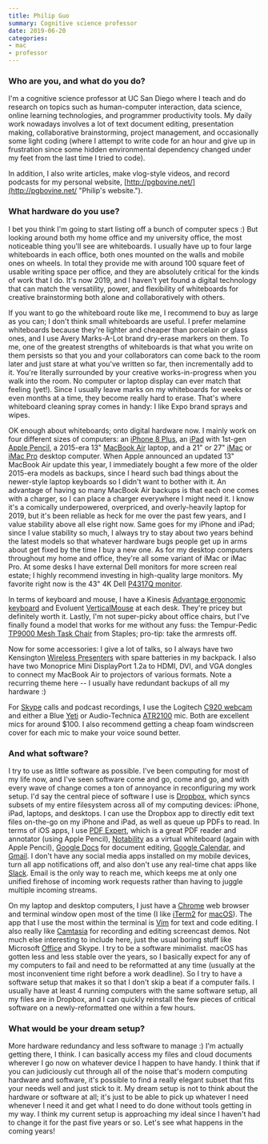 ```yaml
---
title: Philip Guo
summary: Cognitive science professor 
date: 2019-06-20
categories:
- mac
- professor
---
```


### Who are you, and what do you do?

I'm a cognitive science professor at UC San Diego where I teach and do research on topics such as human-computer interaction, data science, online learning technologies, and programmer productivity tools. My daily work nowadays involves a lot of text document editing, presentation making, collaborative brainstorming, project management, and occasionally some light coding (where I attempt to write code for an hour and give up in frustration since some hidden environmental dependency changed under my feet from the last time I tried to code).

In addition, I also write articles, make vlog-style videos, and record podcasts for my personal website, [http://pgbovine.net/](http://pgbovine.net/ "Philip's website.").

### What hardware do you use?

I bet you think I'm going to start listing off a bunch of computer specs :) But looking around both my home office and my university office, the most noticeable thing you'll see are whiteboards. I usually have up to four large whiteboards in each office, both ones mounted on the walls and mobile ones on wheels. In total they provide me with around 100 square feet of usable writing space per office, and they are absolutely critical for the kinds of work that I do. It's now 2019, and I haven't yet found a digital technology that can match the versatility, power, and flexibility of whiteboards for creative brainstorming both alone and collaboratively with others.

If you want to go the whiteboard route like me, I recommend to buy as large as you can; I don't think small whiteboards are useful. I prefer melamine whiteboards because they're lighter and cheaper than porcelain or glass ones, and I use Avery Marks-A-Lot brand dry-erase markers on them. To me, one of the greatest strengths of whiteboards is that what you write on them persists so that you and your collaborators can come back to the room later and just stare at what you've written so far, then incrementally add to it. You're literally surrounded by your creative works-in-progress when you walk into the room. No computer or laptop display can ever match that feeling (yet!). Since I usually leave marks on my whiteboards for weeks or even months at a time, they become really hard to erase. That's where whiteboard cleaning spray comes in handy: I like Expo brand sprays and wipes.

OK enough about whiteboards; onto digital hardware now. I mainly work on four different sizes of computers: an [iPhone 8 Plus][iphone-8-plus], an [iPad][] with 1st-gen [Apple Pencil][pencil], a 2015-era 13" [MacBook Air][macbook-air] laptop, and a 21" or 27" [iMac][] or [iMac Pro][imac-pro] desktop computer. When Apple announced an updated 13" MacBook Air update this year, I immediately bought a few more of the older 2015-era models as backups, since I heard such bad things about the newer-style laptop keyboards so I didn't want to bother with it. An advantage of having so many MacBook Air backups is that each one comes with a charger, so I can place a charger everywhere I might need it. I know it's a comically underpowered, overpriced, and overly-heavily laptop for 2019, but it's been reliable as heck for me over the past few years, and I value stability above all else right now. Same goes for my iPhone and iPad; since I value stability so much, I always try to stay about two years behind the latest models so that whatever hardware bugs people get up in arms about get fixed by the time I buy a new one. As for my desktop computers throughout my home and office, they're all some variant of iMac or iMac Pro. At some desks I have external Dell monitors for more screen real estate; I highly recommend investing in high-quality large monitors. My favorite right now is the 43" 4K Dell [P4317Q monitor][p4317q].

In terms of keyboard and mouse, I have a Kinesis [Advantage ergonomic keyboard][advantage2] and Evoluent [VerticalMouse][] at each desk. They're pricey but definitely worth it. Lastly, I'm not super-picky about office chairs, but I've finally found a model that works for me without any fuss: the Tempur-Pedic [TP9000 Mesh Task Chair][tp9000] from Staples; pro-tip: take the armrests off.

Now for some accessories: I give a lot of talks, so I always have two Kensington [Wireless Presenters][wireless-presenter] with spare batteries in my backpack. I also have two Monoprice Mini DisplayPort 1.2a to HDMI, DVI, and VGA dongles to connect my MacBook Air to projectors of various formats. Note a recurring theme here -- I usually have redundant backups of all my hardware :)

For [Skype][] calls and podcast recordings, I use the Logitech [C920 webcam][c920] and either a Blue [Yeti][] or Audio-Technica [ATR2100][atr2100-usb] mic. Both are excellent mics for around $100. I also recommend getting a cheap foam windscreen cover for each mic to make your voice sound better.

### And what software?

I try to use as little software as possible. I've been computing for most of my life now, and I've seen software come and go, come and go, and with every wave of change comes a ton of annoyance in reconfiguring my work setup. I'd say the central piece of software I use is [Dropbox][], which syncs subsets of my entire filesystem across all of my computing devices: iPhone, iPad, laptops, and desktops. I can use the Dropbox app to directly edit text files on-the-go on my iPhone and iPad, as well as queue up PDFs to read. In terms of iOS apps, I use [PDF Expert][pdf-expert-ios], which is a great PDF reader and annotator (using Apple Pencil), [Notability][notability-ios] as a virtual whiteboard (again with Apple Pencil), [Google Docs][google-docs] for document editing, [Google Calendar][google-calendar], and [Gmail][]. I don't have any social media apps installed on my mobile devices, turn all app notifications off, and also don't use any real-time chat apps like [Slack][]. Email is the only way to reach me, which keeps me at only one unified firehose of incoming work requests rather than having to juggle multiple incoming streams.

On my laptop and desktop computers, I just have a [Chrome][] web browser and terminal window open most of the time (I like [iTerm2][] for [macOS][]). The app that I use the most within the terminal is [Vim][] for text and code editing. I also really like [Camtasia][] for recording and editing screencast demos. Not much else interesting to include here, just the usual boring stuff like Microsoft [Office][] and Skype. I try to be a software minimalist. macOS has gotten less and less stable over the years, so I basically expect for any of my computers to fail and need to be reformatted at any time (usually at the most inconvenient time right before a work deadline). So I try to have a software setup that makes it so that I don't skip a beat if a computer fails. I usually have at least 4 running computers with the same software setup, all my files are in Dropbox, and I can quickly reinstall the few pieces of critical software on a newly-reformatted one within a few hours.

### What would be your dream setup?

More hardware redundancy and less software to manage :) I'm actually getting there, I think. I can basically access my files and cloud documents wherever I go now on whatever device I happen to have handy. I think that if you can judiciously cut through all of the noise that's modern computing hardware and software, it's possible to find a really elegant subset that fits your needs well and just stick to it. My dream setup is not to think about the hardware or software at all; it's just to be able to pick up whatever I need whenever I need it and get what I need to do done without tools getting in my way. I think my current setup is approaching my ideal since I haven't had to change it for the past five years or so. Let's see what happens in the coming years!

[advantage2]: https://kinesis-ergo.com/shop/advantage2/ "A fancy ergonomic keyboard."
[atr2100-usb]: https://www.audio-technica.com/cms/wired_mics/b8dd84773f83092c/ "A USB-based microphone."
[c920]: https://www.logitech.com/en-us/product/hd-pro-webcam-c920 "A webcam."
[camtasia]: https://www.techsmith.com/camtasia.html "Screencasting software."
[chrome]: https://www.google.com/intl/en/chrome/browser/ "A WebKit-based browser, where each tab runs in its own thread."
[dropbox]: https://www.dropbox.com/ "Online syncing and storage."
[gmail]: https://mail.google.com/mail/ "Web-based email."
[google-calendar]: https://en.wikipedia.org/wiki/Google_Calendar "A web-based calendar client."
[google-docs]: https://en.wikipedia.org/wiki/Google_Docs "A web-based office suite."
[imac-pro]: https://en.wikipedia.org/wiki/IMac_Pro "An all-in-one workstation."
[imac]: https://www.apple.com/imac/ "An all-in-one computer."
[ipad]: https://www.apple.com/ipad/ "A tablet device."
[iphone-8-plus]: https://en.wikipedia.org/wiki/IPhone_8 "A 5.5 inch smartphone."
[iterm2]: https://iterm2.com/ "An alternative terminal application for macOS."
[macbook-air]: https://www.apple.com/macbook-air/ "A very thin laptop."
[macos]: https://en.wikipedia.org/wiki/MacOS "An operating system for Mac hardware."
[notability-ios]: https://itunes.apple.com/us/app/notability/id360593530 "A note-taking app."
[office]: https://products.office.com/en-us/home "An office productivity suite."
[p4317q]: https://www.dell.com/en-us/work/shop/dell-43-ultra-hd-4k-multi-client-monitor-p4317q/apd/210-ahsq/monitors-monitor-accessories "A 43 inch monitor."
[pdf-expert-ios]: https://readdle.com/products/pdfexpert5/ "A PDF viewer/editor app."
[pencil]: https://www.fiftythree.com/pencil "An iPad stylus."
[skype]: https://www.skype.com/en/ "Voice and video chat software."
[slack]: https://slack.com/ "A collaboration service."
[tp9000]: http://web.archive.org/web/20220818232214/https://www.staples.com/Tempur-Pedic-TP9000-Polyester-Computer-and-Desk-Office-Chair-Black-TP9000-BLK/product_324021 "A desk chair."
[verticalmouse]: https://www.evoluent.com/vm3w.html "A unique wireless mouse."
[vim]: https://www.vim.org/ "A command-line text editor."
[wireless-presenter]: https://www.amazon.com/Kensington-33373-Wireless-Presenter/dp/B000FPIUAW "A wireless presentation controller."
[yeti]: http://bluemic.com/yeti/ "A USB microphone."
